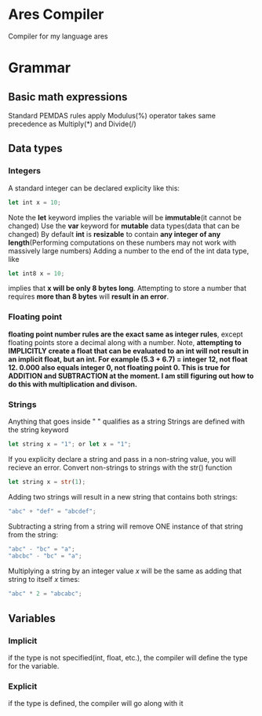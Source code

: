 # Ares Compiler
Compiler for my language ares
# Grammar
## Basic math expressions
Standard PEMDAS rules apply
Modulus(%) operator takes same precedence as Multiply(*) and Divide(/)

## Data types
### Integers
A standard integer can be declared explicity like this:
```rust
let int x = 10;
```
Note the **let** keyword implies the variable will be **immutable**(it cannot be changed)
Use the **var** keyword for **mutable** data types(data that can be changed)
By default **int** is **resizable** to contain **any integer of any length**(Performing computations on these numbers may not work with massively large numbers)
Adding a number to the end of the int data type, like 
```rust
let int8 x = 10;
```
implies that **x will be only 8 bytes long**. Attempting to store a number that requires **more than 8 bytes** will **result in an error**.
### Floating point
**floating point number rules are the exact same as integer rules**, except floating points store a decimal along with a number. Note, **attempting to IMPLICITLY create a float that can be evaluated to an int will not result in an implicit float, but an int. For example (5.3 + 6.7) = integer 12, not float 12. 0.000 also equals integer 0, not floating point 0. This is true for ADDITION and SUBTRACTION at the moment. I am still figuring out how to do this with multiplication and divison.**
### Strings
Anything that goes inside " " qualifies as a string
Strings are defined with the string keyword
```rust
let string x = "1"; or let x = "1";
```
If you explicity declare a string and pass in a non-string value, you will recieve an error. Convert non-strings to strings with the str() function
```rust
let string x = str(1);
``` 
Adding two strings will result in a new string that contains both strings:
```rust
"abc" + "def" = "abcdef";
```
Subtracting a string from a string will remove ONE instance of that string from the string:
```rust
"abc" - "bc" = "a";
"abcbc" - "bc" = "a";
```
Multiplying a string by an integer value *x* will be the same as adding that string to itself *x* times:
```rust
"abc" * 2 = "abcabc";
```

## Variables   
### Implicit
if the type is not specified(int, float, etc.), the compiler will define the type for the variable. 
### Explicit
if the type is defined, the compiler will go along with it
